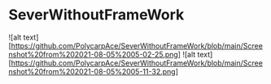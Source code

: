 # SeverWithoutFrameWork

![alt text][https://github.com/PolycarpAce/SeverWithoutFrameWork/blob/main/Screenshot%20from%202021-08-05%2005-02-25.png]
![alt text][https://github.com/PolycarpAce/SeverWithoutFrameWork/blob/main/Screenshot%20from%202021-08-05%2005-11-32.png]
